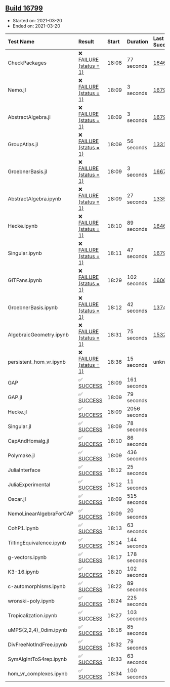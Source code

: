 ## [Build 16799](https://oscarci.mathematik.uni-kl.de/job/oscar/16799/)

* Started on: 2021-03-20
* Ended on: 2021-03-20

| Test Name    | Result | Start | Duration | Last Success | First Failure |
|:-------------|:-------|:------|:---------|:-------------|:--------------|
| CheckPackages | ❌ [FAILURE (status = 1)](https://oscarci.mathematik.uni-kl.de/job/oscar/16799/artifact/logs/build-16799/CheckPackages.log) | 18:08 | 77 seconds | [16463](https://oscarci.mathematik.uni-kl.de/job/oscar/16463/) | [16464](https://oscarci.mathematik.uni-kl.de/job/oscar/16464/) |
| Nemo.jl | ❌ [FAILURE (status = 1)](https://oscarci.mathematik.uni-kl.de/job/oscar/16799/artifact/logs/build-16799/Nemo.jl.log) | 18:09 | 3 seconds | [16793](https://oscarci.mathematik.uni-kl.de/job/oscar/16793/) | [16794](https://oscarci.mathematik.uni-kl.de/job/oscar/16794/) |
| AbstractAlgebra.jl | ❌ [FAILURE (status = 1)](https://oscarci.mathematik.uni-kl.de/job/oscar/16799/artifact/logs/build-16799/AbstractAlgebra.jl.log) | 18:09 | 3 seconds | [16792](https://oscarci.mathematik.uni-kl.de/job/oscar/16792/) | [16793](https://oscarci.mathematik.uni-kl.de/job/oscar/16793/) |
| GroupAtlas.jl | ❌ [FAILURE (status = 1)](https://oscarci.mathematik.uni-kl.de/job/oscar/16799/artifact/logs/build-16799/GroupAtlas.jl.log) | 18:09 | 56 seconds | [13311](https://oscarci.mathematik.uni-kl.de/job/oscar/13311/) | [13312](https://oscarci.mathematik.uni-kl.de/job/oscar/13312/) |
| GroebnerBasis.jl | ❌ [FAILURE (status = 1)](https://oscarci.mathematik.uni-kl.de/job/oscar/16799/artifact/logs/build-16799/GroebnerBasis.jl.log) | 18:09 | 3 seconds | [16676](https://oscarci.mathematik.uni-kl.de/job/oscar/16676/) | [16677](https://oscarci.mathematik.uni-kl.de/job/oscar/16677/) |
| AbstractAlgebra.ipynb | ❌ [FAILURE (status = 1)](https://oscarci.mathematik.uni-kl.de/job/oscar/16799/artifact/logs/build-16799/AbstractAlgebra.ipynb.log) | 18:09 | 27 seconds | [13355](https://oscarci.mathematik.uni-kl.de/job/oscar/13355/) | [13356](https://oscarci.mathematik.uni-kl.de/job/oscar/13356/) |
| Hecke.ipynb | ❌ [FAILURE (status = 1)](https://oscarci.mathematik.uni-kl.de/job/oscar/16799/artifact/logs/build-16799/Hecke.ipynb.log) | 18:10 | 89 seconds | [16463](https://oscarci.mathematik.uni-kl.de/job/oscar/16463/) | [16464](https://oscarci.mathematik.uni-kl.de/job/oscar/16464/) |
| Singular.ipynb | ❌ [FAILURE (status = 1)](https://oscarci.mathematik.uni-kl.de/job/oscar/16799/artifact/logs/build-16799/Singular.ipynb.log) | 18:11 | 47 seconds | [16793](https://oscarci.mathematik.uni-kl.de/job/oscar/16793/) | [16794](https://oscarci.mathematik.uni-kl.de/job/oscar/16794/) |
| GITFans.ipynb | ❌ [FAILURE (status = 1)](https://oscarci.mathematik.uni-kl.de/job/oscar/16799/artifact/logs/build-16799/GITFans.ipynb.log) | 18:29 | 102 seconds | [16068](https://oscarci.mathematik.uni-kl.de/job/oscar/16068/) | [16069](https://oscarci.mathematik.uni-kl.de/job/oscar/16069/) |
| GroebnerBasis.ipynb | ❌ [FAILURE (status = 1)](https://oscarci.mathematik.uni-kl.de/job/oscar/16799/artifact/logs/build-16799/GroebnerBasis.ipynb.log) | 18:12 | 42 seconds | [13748](https://oscarci.mathematik.uni-kl.de/job/oscar/13748/) | [13749](https://oscarci.mathematik.uni-kl.de/job/oscar/13749/) |
| AlgebraicGeometry.ipynb | ❌ [FAILURE (status = 1)](https://oscarci.mathematik.uni-kl.de/job/oscar/16799/artifact/logs/build-16799/AlgebraicGeometry.ipynb.log) | 18:31 | 75 seconds | [15322](https://oscarci.mathematik.uni-kl.de/job/oscar/15322/) | [15323](https://oscarci.mathematik.uni-kl.de/job/oscar/15323/) |
| persistent_hom_vr.ipynb | ❌ [FAILURE (status = 1)](https://oscarci.mathematik.uni-kl.de/job/oscar/16799/artifact/logs/build-16799/persistent_hom_vr.ipynb.log) | 18:36 | 15 seconds | unknown | unknown |
| GAP | ✅ [SUCCESS](https://oscarci.mathematik.uni-kl.de/job/oscar/16799/artifact/logs/build-16799/GAP.log) | 18:09 | 161 seconds |  |  |
| GAP.jl | ✅ [SUCCESS](https://oscarci.mathematik.uni-kl.de/job/oscar/16799/artifact/logs/build-16799/GAP.jl.log) | 18:09 | 79 seconds |  |  |
| Hecke.jl | ✅ [SUCCESS](https://oscarci.mathematik.uni-kl.de/job/oscar/16799/artifact/logs/build-16799/Hecke.jl.log) | 18:09 | 2056 seconds |  |  |
| Singular.jl | ✅ [SUCCESS](https://oscarci.mathematik.uni-kl.de/job/oscar/16799/artifact/logs/build-16799/Singular.jl.log) | 18:09 | 78 seconds |  |  |
| CapAndHomalg.jl | ✅ [SUCCESS](https://oscarci.mathematik.uni-kl.de/job/oscar/16799/artifact/logs/build-16799/CapAndHomalg.jl.log) | 18:10 | 86 seconds |  |  |
| Polymake.jl | ✅ [SUCCESS](https://oscarci.mathematik.uni-kl.de/job/oscar/16799/artifact/logs/build-16799/Polymake.jl.log) | 18:09 | 436 seconds |  |  |
| JuliaInterface | ✅ [SUCCESS](https://oscarci.mathematik.uni-kl.de/job/oscar/16799/artifact/logs/build-16799/JuliaInterface.log) | 18:12 | 25 seconds |  |  |
| JuliaExperimental | ✅ [SUCCESS](https://oscarci.mathematik.uni-kl.de/job/oscar/16799/artifact/logs/build-16799/JuliaExperimental.log) | 18:12 | 11 seconds |  |  |
| Oscar.jl | ✅ [SUCCESS](https://oscarci.mathematik.uni-kl.de/job/oscar/16799/artifact/logs/build-16799/Oscar.jl.log) | 18:09 | 515 seconds |  |  |
| NemoLinearAlgebraForCAP | ✅ [SUCCESS](https://oscarci.mathematik.uni-kl.de/job/oscar/16799/artifact/logs/build-16799/NemoLinearAlgebraForCAP.log) | 18:09 | 20 seconds |  |  |
| CohP1.ipynb | ✅ [SUCCESS](https://oscarci.mathematik.uni-kl.de/job/oscar/16799/artifact/logs/build-16799/CohP1.ipynb.log) | 18:13 | 63 seconds |  |  |
| TiltingEquivalence.ipynb | ✅ [SUCCESS](https://oscarci.mathematik.uni-kl.de/job/oscar/16799/artifact/logs/build-16799/TiltingEquivalence.ipynb.log) | 18:14 | 144 seconds |  |  |
| g-vectors.ipynb | ✅ [SUCCESS](https://oscarci.mathematik.uni-kl.de/job/oscar/16799/artifact/logs/build-16799/g-vectors.ipynb.log) | 18:17 | 178 seconds |  |  |
| K3-16.ipynb | ✅ [SUCCESS](https://oscarci.mathematik.uni-kl.de/job/oscar/16799/artifact/logs/build-16799/K3-16.ipynb.log) | 18:20 | 102 seconds |  |  |
| c-automorphisms.ipynb | ✅ [SUCCESS](https://oscarci.mathematik.uni-kl.de/job/oscar/16799/artifact/logs/build-16799/c-automorphisms.ipynb.log) | 18:22 | 89 seconds |  |  |
| wronski-poly.ipynb | ✅ [SUCCESS](https://oscarci.mathematik.uni-kl.de/job/oscar/16799/artifact/logs/build-16799/wronski-poly.ipynb.log) | 18:24 | 225 seconds |  |  |
| Tropicalization.ipynb | ✅ [SUCCESS](https://oscarci.mathematik.uni-kl.de/job/oscar/16799/artifact/logs/build-16799/Tropicalization.ipynb.log) | 18:27 | 103 seconds |  |  |
| uMPS(2,2,4)_0dim.ipynb | ✅ [SUCCESS](https://oscarci.mathematik.uni-kl.de/job/oscar/16799/artifact/logs/build-16799/uMPS-2-2-4-_0dim.ipynb.log) | 18:16 | 85 seconds |  |  |
| DivFreeNotIndFree.ipynb | ✅ [SUCCESS](https://oscarci.mathematik.uni-kl.de/job/oscar/16799/artifact/logs/build-16799/DivFreeNotIndFree.ipynb.log) | 18:32 | 79 seconds |  |  |
| SymAlgIntToS4rep.ipynb | ✅ [SUCCESS](https://oscarci.mathematik.uni-kl.de/job/oscar/16799/artifact/logs/build-16799/SymAlgIntToS4rep.ipynb.log) | 18:33 | 63 seconds |  |  |
| hom_vr_complexes.ipynb | ✅ [SUCCESS](https://oscarci.mathematik.uni-kl.de/job/oscar/16799/artifact/logs/build-16799/hom_vr_complexes.ipynb.log) | 18:34 | 100 seconds |  |  |
